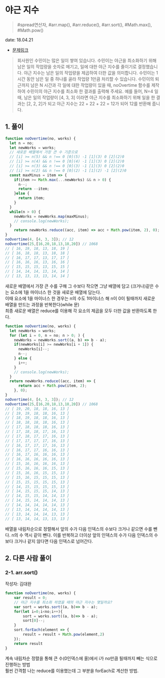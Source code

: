 # 야근 지수

> #spread연산자, #arr.map(), #arr.reduce(), #arr.sort(), #Math.max(), #Math.pow()

date: 18.04.21

* [문제링크](https://programmers.co.kr/learn/challenge_codes/27)

> 회사원인 수민이는 많은 일이 쌓여 있습니다. 수민이는 야근을 최소화하기 위해 남은 일의 작업량을 숫자로 메기고, 일에 대한 야근 지수를 줄이기로 결정했습니다. 야근 지수는 남은 일의 작업량을 제곱하여 더한 값을 의미합니다. 수민이는 1시간 동안 남은 일 중 하나를 골라 작업량 1만큼 처리할 수 있습니다. 수민이의 퇴근까지 남은 N 시간과 각 일에 대한 작업량이 있을 때, noOvertime 함수를 제작하여 수민이의 야근 지수를 최소화 한 결과를 출력해 주세요. 예를 들어, N=4 일 때, 남은 일의 작업량이 [4, 3, 3] 이라면 야근 지수를 최소화하기 위해 일을 한 결과는 [2, 2, 2]가 되고 야근 지수는 22 + 22 + 22 = 12가 되어 12를 반환해 줍니다.

## 1. 풀이

```js
function noOvertime(no, works) {
  let n = no;
  let newWorks = works;
  // 새로운 배열에서 가장 큰 수 기준으로
  // [i] >= n(5) && n !== 0 [0](5) -1 [1](3) 0 [2](2)0
  // [i] >= n(4) && n !== 0 [0](4) -1 [1](3) 0 [2](2)0
  // [i] >= n(3) && n !== 0 [0](3) -1 [1](3) 0 [2](2)0
  // [i] >= n(2) && n !== 0 [0](2) -1 [1](2) -1 [2](2)0
  const maxMinus = item => {
    if(item >= Math.max(...newWorks) && n > 0) {
      n--;
      return --item;
    }else {
      return item;
    }
  }
  while(n > 0) {
    newWorks = newWorks.map(maxMinus);
    // console.log(newWorks);
  }
	return newWorks.reduce((acc, item) => acc + Math.pow(item, 2), 0);
}
noOvertime(4, [4, 3, 3]); // 12
noOvertime(25,[16,20,18,13,18,20]) // 1068
// [ 16, 19, 18, 13, 18, 19 ]
// [ 16, 18, 18, 13, 18, 18 ]
// [ 16, 17, 17, 13, 17, 17 ]
// [ 16, 16, 16, 13, 16, 16 ]
// [ 15, 15, 15, 13, 15, 15 ]
// [ 14, 14, 14, 13, 14, 14 ]
// [ 13, 13, 13, 13, 14, 14 ]
```
새로운 배열에서 가장 큰 수를 구해 그 수보다 작으면 그냥 배열에 담고 (크거나)같은 수는 요소에 1을 마이너스 한 것을 새로운 배열에 담는다.  
이때 요소에 1을 마이너스 한 경우는 n의 수도 1마이너스 해 n이 0이 될때까지 새로운 배열을 만드는 과정을 반복한다(while 문)  
최종 새로운 배열은 reduce를 이용해 각 요소의 제곱을 모두 더한 값을 반환하도록 한다.

```js
function noOvertime(no, works) {
  let newWorks = works;
  for (let i = 0, n = no; n > 0; ) {
    newWorks = newWorks.sort((a, b) => b - a);
    if(newWorks[i] >= newWorks[i + 1]) {
      newWorks[i]--;
      n--;
    } else {
      i++;
    }
    // console.log(newWorks);
  }
  return newWorks.reduce((acc, item) => {
	  return acc + Math.pow(item, 2);
	}, 0);
}
noOvertime(4, [4, 3, 3]); // 12
noOvertime(25,[16,20,18,13,18,20]) // 1068
// [ 19, 20, 18, 18, 16, 13 ]
// [ 19, 19, 18, 18, 16, 13 ]
// [ 18, 19, 18, 18, 16, 13 ]
// [ 18, 18, 18, 18, 16, 13 ]
// [ 17, 18, 18, 18, 16, 13 ]
// [ 17, 18, 18, 17, 16, 13 ]
// [ 17, 18, 17, 17, 16, 13 ]
// [ 17, 17, 17, 17, 16, 13 ]
// [ 16, 17, 17, 17, 16, 13 ]
// [ 16, 17, 17, 16, 16, 13 ]
// [ 16, 17, 16, 16, 16, 13 ]
// [ 16, 16, 16, 16, 16, 13 ]
// [ 15, 16, 16, 16, 16, 13 ]
// [ 15, 16, 16, 16, 15, 13 ]
// [ 15, 16, 16, 15, 15, 13 ]
// [ 15, 16, 15, 15, 15, 13 ]
// [ 15, 15, 15, 15, 15, 13 ]
// [ 14, 15, 15, 15, 15, 13 ]
// [ 14, 15, 15, 15, 14, 13 ]
// [ 14, 15, 15, 14, 14, 13 ]
// [ 14, 15, 14, 14, 14, 13 ]
// [ 14, 14, 14, 14, 14, 13 ]
// [ 13, 14, 14, 14, 14, 13 ]
// [ 13, 14, 14, 14, 13, 13 ]
// [ 13, 14, 14, 13, 13, 13 ]
```
배열을 내림차순으로 정렬해서 앞의 수가 다음 인덱스의 수보다 크거나 같으면 수를 뺀다. n의 수 역시 같이 뺀다. 이를 반복하고 더이상 앞의 인덱스의 수가 다음 인덱스의 수보다 크거나 같지 않다면 다음 인덱스로 넘어간다. 

## 2. 다른 사람 풀이

### 2-1. arr.sort()

작성자: 김대완

```js
function noOvertime(no, works) {
    var result = 0;
    // 야근 지수를 최소화 하였을 때의 야근 지수는 몇일까요?
    var sort = works.sort((a, b)=> b - a);
    for(let i=0;i<no;i++){
        sort = works.sort((a, b)=> b - a);
        sort[0]--;
    }
    sort.forEach(element => {
        result = result + Math.pow(element,2)
    });
    return result
}
```

계속 내림차순 정렬을 통해 큰 수(0인덱스에 올)에서 i가 no만큼 될때까지 빼는 식으로 진행하는 방법  
훨씬 간격함 나는 reduce를 이용했는데 그 부분을 forEach로 계산한 방법.